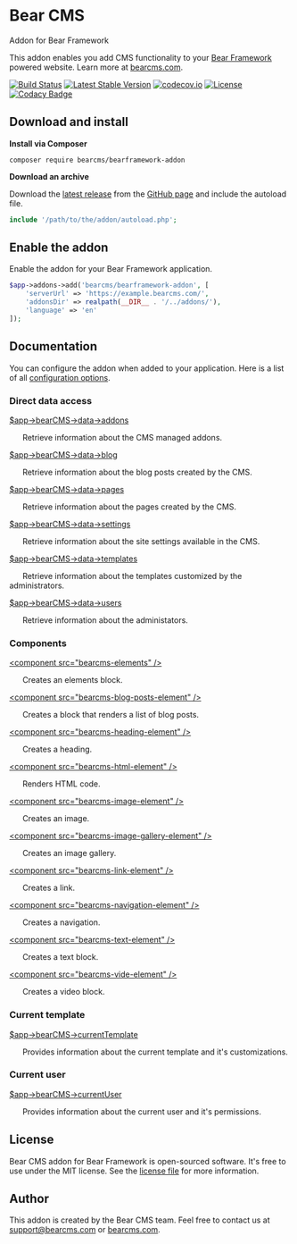 # Bear CMS
Addon for Bear Framework

This addon enables you add CMS functionality to your [Bear Framework](https://bearframework.com/) powered website. Learn more at [bearcms.com](https://bearcms.com/).

[![Build Status](https://travis-ci.org/bearcms/bearframework-addon.svg)](https://travis-ci.org/bearcms/bearframework-addon)
[![Latest Stable Version](https://poser.pugx.org/bearcms/bearframework-addon/v/stable)](https://packagist.org/packages/bearcms/bearframework-addon)
[![codecov.io](https://codecov.io/github/bearcms/bearframework-addon/coverage.svg?branch=master)](https://codecov.io/github/bearcms/bearframework-addon?branch=master)
[![License](https://poser.pugx.org/bearcms/bearframework-addon/license)](https://packagist.org/packages/bearcms/bearframework-addon)
[![Codacy Badge](https://api.codacy.com/project/badge/Grade/45344c8c617d466bad42e4cbd5313b65)](https://www.codacy.com/app/ivo_2/bearframework-addon)

## Download and install

**Install via Composer**

```shell
composer require bearcms/bearframework-addon
```

**Download an archive**

Download the [latest release](https://github.com/bearcms/bearframework-addon/releases) from the [GitHub page](https://github.com/bearcms/bearframework-addon) and include the autoload file.
```php
include '/path/to/the/addon/autoload.php';
```

## Enable the addon
Enable the addon for your Bear Framework application.

```php
$app->addons->add('bearcms/bearframework-addon', [
    'serverUrl' => 'https://example.bearcms.com/',
    'addonsDir' => realpath(__DIR__ . '/../addons/'),
    'language' => 'en'
]);
```

## Documentation

You can configure the addon when added to your application. Here is a list of all [configuration options](http://).

### Direct data access

[$app->bearCMS->data->addons](https://github.com/bearcms/bearframework-addon/blob/master/docs/classes/BearCMS.Data.Addons.md)

&nbsp;&nbsp;&nbsp;&nbsp;&nbsp;&nbsp;Retrieve information about the CMS managed addons.

[$app->bearCMS->data->blog](https://github.com/bearcms/bearframework-addon/blob/master/docs/classes/BearCMS.Data.Blog.md)

&nbsp;&nbsp;&nbsp;&nbsp;&nbsp;&nbsp;Retrieve information about the blog posts created by the CMS.

[$app->bearCMS->data->pages](https://github.com/bearcms/bearframework-addon/blob/master/docs/classes/BearCMS.Data.Pages.md)

&nbsp;&nbsp;&nbsp;&nbsp;&nbsp;&nbsp;Retrieve information about the pages created by the CMS.

[$app->bearCMS->data->settings](https://github.com/bearcms/bearframework-addon/blob/master/docs/classes/BearCMS.Data.Settings.md)

&nbsp;&nbsp;&nbsp;&nbsp;&nbsp;&nbsp;Retrieve information about the site settings available in the CMS.

[$app->bearCMS->data->templates](https://github.com/bearcms/bearframework-addon/blob/master/docs/classes/BearCMS.Data.Templates.md)

&nbsp;&nbsp;&nbsp;&nbsp;&nbsp;&nbsp;Retrieve information about the templates customized by the administrators.

[$app->bearCMS->data->users](https://github.com/bearcms/bearframework-addon/blob/master/docs/classes/BearCMS.Data.Users.md)

&nbsp;&nbsp;&nbsp;&nbsp;&nbsp;&nbsp;Retrieve information about the administators.

### Components

[&lt;component src="bearcms-elements" /&gt;](https://github.com/bearcms/bearframework-addon/blob/master/docs/components/bearcms-elements.md)

&nbsp;&nbsp;&nbsp;&nbsp;&nbsp;&nbsp;Creates an elements block.

[&lt;component src="bearcms-blog-posts-element" /&gt;](https://github.com/bearcms/bearframework-addon/blob/master/docs/components/bearcms-blog-posts-element.md)

&nbsp;&nbsp;&nbsp;&nbsp;&nbsp;&nbsp;Creates a block that renders a list of blog posts.

[&lt;component src="bearcms-heading-element" /&gt;](https://github.com/bearcms/bearframework-addon/blob/master/docs/components/bearcms-heading-element.md)

&nbsp;&nbsp;&nbsp;&nbsp;&nbsp;&nbsp;Creates a heading.

[&lt;component src="bearcms-html-element" /&gt;](https://github.com/bearcms/bearframework-addon/blob/master/docs/components/bearcms-html-element.md)

&nbsp;&nbsp;&nbsp;&nbsp;&nbsp;&nbsp;Renders HTML code.

[&lt;component src="bearcms-image-element" /&gt;](https://github.com/bearcms/bearframework-addon/blob/master/docs/components/bearcms-image-element.md)

&nbsp;&nbsp;&nbsp;&nbsp;&nbsp;&nbsp;Creates an image.

[&lt;component src="bearcms-image-gallery-element" /&gt;](https://github.com/bearcms/bearframework-addon/blob/master/docs/components/bearcms-image-gallery-element.md)

&nbsp;&nbsp;&nbsp;&nbsp;&nbsp;&nbsp;Creates an image gallery.

[&lt;component src="bearcms-link-element" /&gt;](https://github.com/bearcms/bearframework-addon/blob/master/docs/components/bearcms-link-element.md)

&nbsp;&nbsp;&nbsp;&nbsp;&nbsp;&nbsp;Creates a link.

[&lt;component src="bearcms-navigation-element" /&gt;](https://github.com/bearcms/bearframework-addon/blob/master/docs/components/bearcms-navigation-element.md)

&nbsp;&nbsp;&nbsp;&nbsp;&nbsp;&nbsp;Creates a navigation.

[&lt;component src="bearcms-text-element" /&gt;](https://github.com/bearcms/bearframework-addon/blob/master/docs/components/bearcms-text-element.md)

&nbsp;&nbsp;&nbsp;&nbsp;&nbsp;&nbsp;Creates a text block.

[&lt;component src="bearcms-vide-element" /&gt;](https://github.com/bearcms/bearframework-addon/blob/master/docs/components/bearcms-video-element.md)

&nbsp;&nbsp;&nbsp;&nbsp;&nbsp;&nbsp;Creates a video block.

### Current template

[$app->bearCMS->currentTemplate](https://github.com/bearcms/bearframework-addon/blob/master/docs/classes/BearCMS.CurrentTemplate.md)

&nbsp;&nbsp;&nbsp;&nbsp;&nbsp;&nbsp;Provides information about the current template and it's customizations.

### Current user

[$app->bearCMS->currentUser](https://github.com/bearcms/bearframework-addon/blob/master/docs/classes/BearCMS.CurrentUser.md)

&nbsp;&nbsp;&nbsp;&nbsp;&nbsp;&nbsp;Provides information about the current user and it's permissions.

## License
Bear CMS addon for Bear Framework is open-sourced software. It's free to use under the MIT license. See the [license file](https://github.com/bearcms/bearframework-addon/blob/master/LICENSE) for more information.

## Author
This addon is created by the Bear CMS team. Feel free to contact us at [support@bearcms.com](mailto:support@bearcms.com) or [bearcms.com](https://bearcms.com/).
